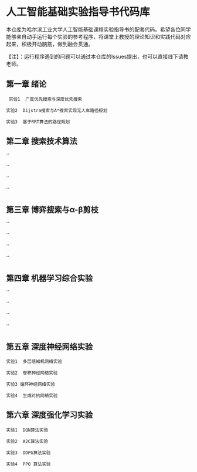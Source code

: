 # 人工智能基础实验指导书代码库
本仓库为哈尔滨工业大学人工智能基础课程实验指导书的配套代码。希望各位同学能够亲自动手运行每个实验的参考程序，将课堂上教授的理论知识和实践代码对应起来，积极开动脑筋，做到融会贯通。

【注】：运行程序遇到的问题可以通过本仓库的Issues提出，也可以直接线下请教老师。


## 第一章 绪论
` 实验1  广度优先搜索与深度优先搜索`

`实验2  Dijstra搜索与A*搜索实现无人车路径规划`

`实验3  基于RRT算法的路径规划`


## 第二章 搜索技术算法
``

``

``

``

## 第三章 博弈搜索与α-β剪枝
``

``

``

``

## 第四章 机器学习综合实验
``

``

``

``

## 第五章 深度神经网络实验
`实验1  多层感知机网络实验`

`实验2  卷积神经网络实验`

`实验3 循环神经网络实验`

`实验4  生成对抗网络实验`


## 第六章 深度强化学习实验
`实验1  DQN算法实验`

`实验2  A2C算法实验`

`实验3  DDPG算法实验`

`实验4  PPO 算法实验`
